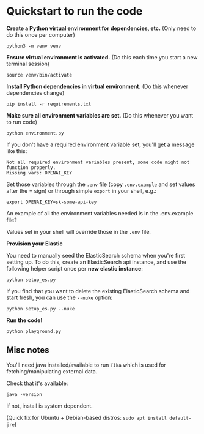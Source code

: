 # Quickstart to run the code

**Create a Python virtual environment for dependencies, etc.**
(Only need to do this once per computer)

```
python3 -m venv venv
```

**Ensure virtual environment is activated.**
(Do this each time you start a new terminal session)

```
source venv/bin/activate
```

**Install Python dependencies in virtual environment.**
(Do this whenever dependencies change)

```
pip install -r requirements.txt
```

**Make sure all environment variables are set.**
(Do this whenever you want to run code)

```
python environment.py
```

If you don't have a required environment variable set, you'll get a message like this:

```
Not all required environment variables present, some code might not function properly.
Missing vars: OPENAI_KEY
```

Set those variables through the `.env` file (copy `.env.example` and set values after the = sign) or through simple `export` in your shell, e.g.:

```
export OPENAI_KEY=sk-some-api-key
```

An example of all the environment variables needed is in the .env.example file?

Values set in your shell will override those in the `.env` file.

**Provision your Elastic**

You need to manually seed the ElasticSearch schema when you're first setting up. To do this, create an ElasticSearch api instance, and use the following helper script once per **new elastic instance**:

```
python setup_es.py
```

If you find that you want to delete the existing ElasticSearch schema and start fresh, you can use the `--nuke` option:

```
python setup_es.py --nuke
```

**Run the code!**

```
python playground.py
```

## Misc notes

You'll need java installed/available to run `Tika` which is used for fetching/manipulating external data.

Check that it's available:

```
java -version
```

If not, install is system dependent.

(Quick fix for Ubuntu + Debian-based distros: `sudo apt install default-jre`)
